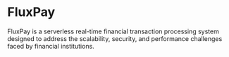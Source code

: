 # FluxPay

FluxPay is a serverless real-time financial transaction processing system designed to address the scalability, security, and performance challenges faced by financial institutions.
